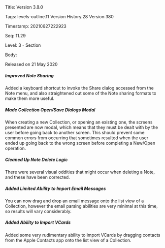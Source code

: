 Title:  Version 3.8.0

Tags:   levels-outline.11 Version History.28 Version 380

Timestamp: 20210627222923

Seq:    11.29

Level:  3 - Section

Body: 

Released on 21 May 2020
 
##### Improved Note Sharing

Added a keyboard shortcut to invoke the Share dialog accessed from the Note menu, and also straightened out some of the Note sharing formats to make them more useful. 

 
##### Made Collection Open/Save Dialogs Modal

When creating a new Collection, or opening an existing one, the screens presented are now modal, which means that they must be dealt with by the user before going back to another screen. This should prevent some common errors from occurring that sometimes resulted when the user ended up going back to the wrong screen before completing a New/Open operation. 

 
##### Cleaned Up Note Delete Logic

There were several visual oddities that might occur when deleting a Note, and these have been corrected. 

 
##### Added Limited Ability to Import Email Messages

You can now drag and drop an email message onto the list view of a Collection, however the email parsing abilities are very minimal at this time, so results will vary considerably. 

 
##### Added Ability to Import VCards

Added some very rudimentary ability to import VCards by dragging contacts from the Apple Contacts app onto the list view of a Collection.
